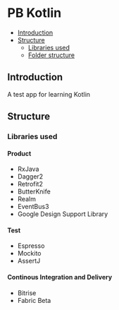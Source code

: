 # PB Kotlin
<!-- toc -->

* [Introduction](#introduction)
* [Structure](#structure)
  * [Libraries used](#libraries-used)
  * [Folder structure](#folder-structure)

<!-- toc stop -->

## Introduction

A test app for learning Kotlin

## Structure

### Libraries used
#### Product
* RxJava
* Dagger2
* Retrofit2
* ButterKnife
* Realm
* EventBus3
* Google Design Support Library

#### Test
* Espresso
* Mockito
* AssertJ

#### Continous Integration and Delivery
* Bitrise
* Fabric Beta
